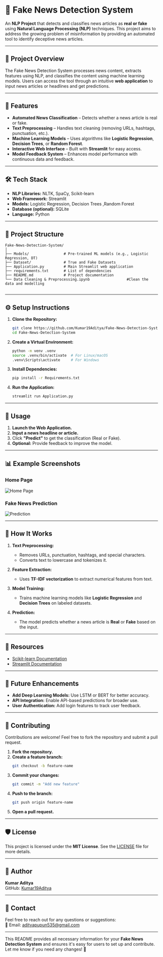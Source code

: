 
# 📰 Fake News Detection System  

An **NLP Project** that detects and classifies news articles as **real or fake** using **Natural Language Processing (NLP)** techniques. This project aims to address the growing problem of misinformation by providing an automated tool to identify deceptive news articles.  

---

## 🚀 Project Overview  

The Fake News Detection System processes news content, extracts features using NLP, and classifies the content using machine learning models. Users can access the tool through an intuitive **web application** to input news articles or headlines and get predictions.  

---

## 🎯 Features  

- **Automated News Classification** – Detects whether a news article is real or fake.  
- **Text Preprocessing** – Handles text cleaning (removing URLs, hashtags, punctuation, etc.).  
- **Machine Learning Models** – Uses algorithms like **Logistic Regression**, **Decision Trees**, or **Random Forest**.  
- **Interactive Web Interface** – Built with **Streamlit** for easy access.  
- **Model Feedback System** – Enhances model performance with continuous data and feedback.  

---

## 🛠️ Tech Stack  

- **NLP Libraries:** NLTK, SpaCy, Scikit-learn  
- **Web Framework:** Streamlit  
- **Models:** Logistic Regression, Decision Trees ,Random Forest 
- **Database (optional):** SQLite  
- **Language:** Python  

---

## 📂 Project Structure  

```
Fake-News-Detection-System/
│
├── Models/                # Pre-trained ML models (e.g., Logistic Regression, DT)
├── Dataset/               # True and Fake Datasets
├── Application.py         # Main Streamlit web application
├── requirements.txt       # List of dependencies
├── README.md              # Project documentation
└── Data Cleaning & Preprocessing.ipynb                 #Clean the data and modelling
    
```

---

## ⚙️ Setup Instructions  

1. **Clone the Repository:**  
   ```bash
   git clone https://github.com/Kumar19Aditya/Fake-News-Detection-System.git
   cd Fake-News-Detection-System
   ```

2. **Create a Virtual Environment:**  
   ```bash
   python -m venv .venv
   source .venv/bin/activate  # For Linux/macOS  
   .venv\Scripts\activate     # For Windows  
   ```

3. **Install Dependencies:**  
   ```bash
   pip install -r Requirements.txt
   ```

4. **Run the Application:**  
   ```bash
   streamlit run Application.py
   ```

---

## 📝 Usage  

1. **Launch the Web Application.**  
2. **Input a news headline or article.**  
3. Click **"Predict"** to get the classification (Real or Fake).  
4. **Optional:** Provide feedback to improve the model.  

---

## 📊 Example Screenshots  

### Home Page  
![Home Page](https://via.placeholder.com/600x300?text=Screenshot+Home+Page)

### Fake News Prediction  
![Prediction](https://via.placeholder.com/600x300?text=Prediction+Example)

---

## 🧠 How It Works  

1. **Text Preprocessing:**  
   - Removes URLs, punctuation, hashtags, and special characters.
   - Converts text to lowercase and tokenizes it.

2. **Feature Extraction:**  
   - Uses **TF-IDF vectorization** to extract numerical features from text.

3. **Model Training:**  
   - Trains machine learning models like **Logistic Regression** and **Decision Trees** on labeled datasets.

4. **Prediction:**  
   - The model predicts whether a news article is **Real** or **Fake** based on the input.

---

## 🔗 Resources  

- [Scikit-learn Documentation](https://scikit-learn.org/)  
- [Streamlit Documentation](https://docs.streamlit.io/)  

---

## 🚀 Future Enhancements  

- **Add Deep Learning Models:** Use LSTM or BERT for better accuracy.  
- **API Integration:** Enable API-based predictions for broader use.  
- **User Authentication:** Add login features to track user feedback.  

---

## 👥 Contributing  

Contributions are welcome! Feel free to fork the repository and submit a pull request.

1. **Fork the repository.**  
2. **Create a feature branch:**  
   ```bash
   git checkout -b feature-name
   ```
3. **Commit your changes:**  
   ```bash
   git commit -m "Add new feature"
   ```
4. **Push to the branch:**  
   ```bash
   git push origin feature-name
   ```
5. **Open a pull request.**

---

## 🛡️ License  

This project is licensed under the **MIT License**. See the [LICENSE](LICENSE) file for more details.  

---

## 👤 Author  

**Kumar Aditya**  
GitHub: [Kumar19Aditya](https://github.com/Kumar19Aditya)  

---

## 📧 Contact  

Feel free to reach out for any questions or suggestions:  
📧 Email: adityapupun535@gmail.com

---

This README provides all necessary information for your **Fake News Detection System** and ensures it's easy for users to set up and contribute. Let me know if you need any changes! 🚀
